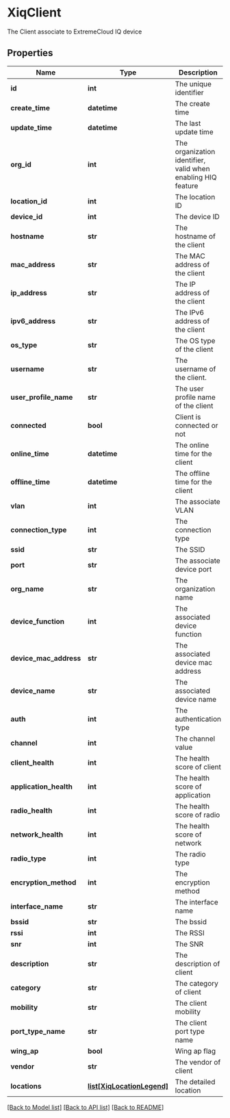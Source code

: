 # XiqClient

The Client associate to ExtremeCloud IQ device
## Properties
Name | Type | Description | Notes
------------ | ------------- | ------------- | -------------
**id** | **int** | The unique identifier | 
**create_time** | **datetime** | The create time | 
**update_time** | **datetime** | The last update time | 
**org_id** | **int** | The organization identifier, valid when enabling HIQ feature | [optional] 
**location_id** | **int** | The location ID | [optional] 
**device_id** | **int** | The device ID | [optional] 
**hostname** | **str** | The hostname of the client | [optional] 
**mac_address** | **str** | The MAC address of the client | [optional] 
**ip_address** | **str** | The IP address of the client | [optional] 
**ipv6_address** | **str** | The IPv6 address of the client | [optional] 
**os_type** | **str** | The OS type of the client | [optional] 
**username** | **str** | The username of the client. | [optional] 
**user_profile_name** | **str** | The user profile name of the client | [optional] 
**connected** | **bool** | Client is connected or not | [optional] 
**online_time** | **datetime** | The online time for the client | [optional] 
**offline_time** | **datetime** | The offline time for the client | [optional] 
**vlan** | **int** | The associate VLAN | [optional] 
**connection_type** | **int** | The connection type | [optional] 
**ssid** | **str** | The SSID | [optional] 
**port** | **str** | The associate device port | [optional] 
**org_name** | **str** | The organization name | [optional] 
**device_function** | **int** | The associated device function | [optional] 
**device_mac_address** | **str** | The associated device mac address | [optional] 
**device_name** | **str** | The associated device name | [optional] 
**auth** | **int** | The authentication type | [optional] 
**channel** | **int** | The channel value | [optional] 
**client_health** | **int** | The health score of client | [optional] 
**application_health** | **int** | The health score of application | [optional] 
**radio_health** | **int** | The health score of radio | [optional] 
**network_health** | **int** | The health score of network | [optional] 
**radio_type** | **int** | The radio type | [optional] 
**encryption_method** | **int** | The encryption method | [optional] 
**interface_name** | **str** | The interface name | [optional] 
**bssid** | **str** | The bssid | [optional] 
**rssi** | **int** | The RSSI | [optional] 
**snr** | **int** | The SNR | [optional] 
**description** | **str** | The description of client | [optional] 
**category** | **str** | The category of client | [optional] 
**mobility** | **str** | The client mobility | [optional] 
**port_type_name** | **str** | The client port type name | [optional] 
**wing_ap** | **bool** | Wing ap flag | [optional] 
**vendor** | **str** | The vendor of client | [optional] 
**locations** | [**list[XiqLocationLegend]**](XiqLocationLegend.md) | The detailed location | [optional] 

[[Back to Model list]](../README.md#documentation-for-models) [[Back to API list]](../README.md#documentation-for-api-endpoints) [[Back to README]](../README.md)


